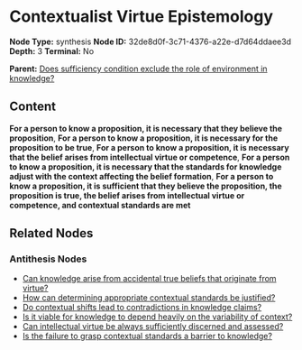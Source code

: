 # Contextualist Virtue Epistemology

**Node Type:** synthesis
**Node ID:** 32de8d0f-3c71-4376-a22e-d7d64ddaee3d
**Depth:** 3
**Terminal:** No

**Parent:** [Does sufficiency condition exclude the role of environment in knowledge?](does-sufficiency-condition-exclude-the-role-of-environment-in-knowledge-antithesis-4163159d-c868-4033-b2d4-e546c7adcdd1.md)

## Content

**For a person to know a proposition, it is necessary that they believe the proposition**, **For a person to know a proposition, it is necessary for the proposition to be true**, **For a person to know a proposition, it is necessary that the belief arises from intellectual virtue or competence**, **For a person to know a proposition, it is necessary that the standards for knowledge adjust with the context affecting the belief formation**, **For a person to know a proposition, it is sufficient that they believe the proposition, the proposition is true, the belief arises from intellectual virtue or competence, and contextual standards are met**

## Related Nodes

### Antithesis Nodes

- [Can knowledge arise from accidental true beliefs that originate from virtue?](can-knowledge-arise-from-accidental-true-beliefs-that-originate-from-virtue-antithesis-8c191a7b-3123-416d-ac57-f87619076b47.md)
- [How can determining appropriate contextual standards be justified?](how-can-determining-appropriate-contextual-standards-be-justified-antithesis-54b5156b-b045-4a2a-90e5-4981f4378feb.md)
- [Do contextual shifts lead to contradictions in knowledge claims?](do-contextual-shifts-lead-to-contradictions-in-knowledge-claims-antithesis-1cd499e4-87fe-46fd-b681-bd02d7982f0d.md)
- [Is it viable for knowledge to depend heavily on the variability of context?](is-it-viable-for-knowledge-to-depend-heavily-on-the-variability-of-context-antithesis-25579e43-bc62-4b39-96a7-62acd38b38ae.md)
- [Can intellectual virtue be always sufficiently discerned and assessed?](can-intellectual-virtue-be-always-sufficiently-discerned-and-assessed-antithesis-bc394f4c-89f9-4b40-b6a2-bd88939ff121.md)
- [Is the failure to grasp contextual standards a barrier to knowledge?](is-the-failure-to-grasp-contextual-standards-a-barrier-to-knowledge-antithesis-fe53b086-309d-48f1-9034-1b5f2d2e9dd7.md)

